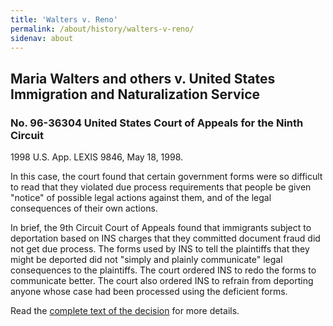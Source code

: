 ```yaml
---
title: 'Walters v. Reno'
permalink: /about/history/walters-v-reno/
sidenav: about
---
```


## Maria Walters and others v. United States Immigration and Naturalization Service

### No. 96-36304 United States Court of Appeals for the Ninth Circuit

1998 U.S. App. LEXIS 9846, May 18, 1998.

In this case, the court found that certain government forms were so difficult to read that they violated due process requirements that people be given "notice" of possible legal actions against them, and of the legal consequences of their own actions.

In brief, the 9th Circuit Court of Appeals found that immigrants subject to deportation based on INS charges that they committed document fraud did not get due process. The forms used by INS to tell the plaintiffs that they might be deported did not "simply and plainly communicate" legal consequences to the plaintiffs. The court ordered INS to redo the forms to communicate better. The court also ordered INS to refrain from deporting anyone whose case had been processed using the deficient forms.

Read the [complete text of the decision](http://www.ca9.uscourts.gov/ca9/newopinions.nsf/04485f8dcbd4e1ea882569520074e698/6e9ec23768fd7e8888256e5a00718998?OpenDocument) for more details.
